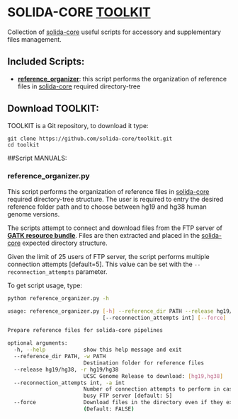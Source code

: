 # SOLIDA-CORE [TOOLKIT]()

Collection of [solida-core]() useful scripts for accessory and supplementary files management.

## Included Scripts:
* **[reference_organizer](#reference_organizerpy)**: this script performs the organization of reference files in [solida-core]() required directory-tree






## Download TOOLKIT:
TOOLKIT is a Git repository, to download it type:

```
git clone https://github.com/solida-core/toolkit.git
cd toolkit
```



##Script MANUALS:


### reference_organizer.py
This script performs the organization of reference files in [solida-core]() required directory-tree structure.
The user is required to entry the desired reference folder path and to choose between hg19 and hg38 human genome versions.

The scripts attempt to connect and download files from the FTP server of **[GATK resource bundle](https://software.broadinstitute.org/gatk/download/bundle)**.
Files are then extracted and placed in the [solida-core]() expected directory structure.

Given the limit of 25 users of FTP server, the script performs multiple connection attempts [default=5]. This value can be set with the `--reconnection_attempts` parameter.

To get script usage, type:
```bash
python reference_organizer.py -h
```

```bash
usage: reference_organizer.py [-h] --reference_dir PATH --release hg19/hg38
                              [--reconnection_attempts int] [--force]

Prepare reference files for solida-core pipelines

optional arguments:
  -h, --help            show this help message and exit
  --reference_dir PATH, -w PATH
                        Destination folder for reference files
  --release hg19/hg38, -r hg19/hg38
                        UCSC Genome Release to download: [hg19,hg38]
  --reconnection_attempts int, -a int
                        Number of connection attempts to perform in case of
                        busy FTP server [default: 5]
  --force               Download files in the directory even if they exists
                        (Default: FALSE)
```